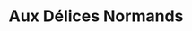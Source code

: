 ---
title: "Aux Délices Normands"
url: /berlin/aux-delices-normands-lepsiusstrasse/
shop: Bäckerei
---
